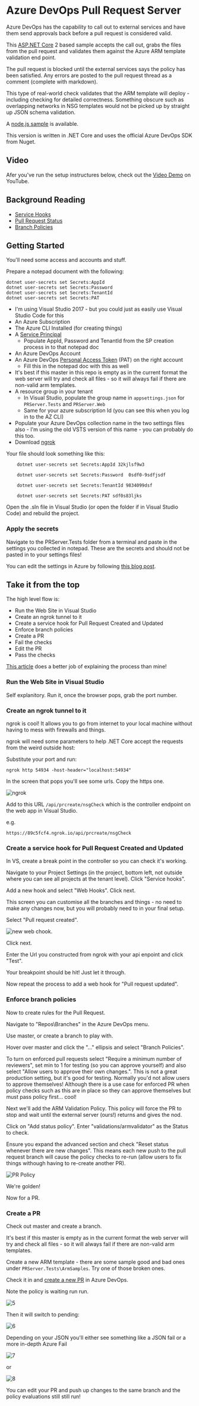 # Azure DevOps Pull Request Server

Azure DevOps has the capability to call out to external services and have them send approvals back before a pull request is considered valid. 

This [ASP.NET Core](https://www.microsoft.com/net/download) 2 based sample accepts the call out, grabs the files from the pull request and validates them against the Azure ARM template validation end point. 

The pull request is blocked until the external services says the policy has been satisfied. Any errors are posted to the pull request thread as a comment (complete with markdown). 

This type of real-world check validates that the ARM template will deploy - including checking for detailed correctness. Something obscure such as overlapping networks in NSG templates would not be picked up by straight up JSON schema validation. 

A [node.js sample](https://docs.microsoft.com/en-us/azure/devops/repos/git/create-pr-status-server?view=vsts) is available. 

This version is written in .NET Core and uses the official Azure DevOps SDK from Nuget. 

## Video

Afer you've run the setup instructures below, check out the [Video Demo](https://www.youtube.com/watch?v=QAPGEzNb9dg) on YouTube.

## Background Reading

- [Service Hooks](https://docs.microsoft.com/en-us/azure/devops/service-hooks/services/webhooks?view=vsts)
- [Pull Request Status](https://docs.microsoft.com/en-us/azure/devops/repos/git/pull-request-status?view=vsts)
- [Branch Policies](https://docs.microsoft.com/en-us/azure/devops/repos/git/branch-policies?view=vsts)

## Getting Started

You'll need some access and accounts and stuff. 


Prepare a notepad document with the following:

    dotnet user-secrets set Secrets:AppId 
    dotnet user-secrets set Secrets:Password 
    dotnet user-secrets set Secrets:TenantId 
    dotnet user-secrets set Secrets:PAT 


- I'm using Visual Studio 2017 - but you could just as easily use Visual Studio Code for this
- An Azure Subscription
- The Azure CLI Installed (for creating things)
- A [Service Principal](https://docs.microsoft.com/en-us/cli/azure/create-an-azure-service-principal-azure-cli?view=azure-cli-latest)
    - Populate AppId, Password and TenantId from the SP creation process in to that notepad doc
- An Azure DevOps Account
- An Azure DevOps [Personal Access Token](https://docs.microsoft.com/en-us/azure/devops/organizations/accounts/use-personal-access-tokens-to-authenticate?view=vsts) (PAT) on the right account 
    - Fill this in the notepad doc with this as well
- It's best if this master in this repo is empty as in the current format the web server will try and check all files - so it will always fail if there are non-valid arm templates.
- A resource group in your tenant
    - In Visual Studio, populate the group name in `appsettings.json` for `PRServer.Tests` and `PRServer.Web`
    - Same for your azure subscription Id (you can see this when you log in to the AZ CLI)
- Populate your Azure DevOps collection name in the two settings files also - I'm using the old VSTS version of this name - you can probably do this too.
- Download [ngrok](https://ngrok.com/) 

Your file should look something like this:

```
    dotnet user-secrets set Secrets:AppId 32kjlsf9w3 

    dotnet user-secrets set Secrets:Password  0sdf0-9sdfjsdf 

    dotnet user-secrets set Secrets:TenantId 9834099dsf 

    dotnet user-secrets set Secrets:PAT sdf0s83ljks 
```

Open the .sln file in Visual Studio (or open the folder if in Visual Studio Code) and rebuild the project. 

### Apply the secrets

Navigate to the PRServer.Tests folder from a terminal and paste in the settings you collected in notepad. These are the secrets and should not be pasted in to your settings files!

You can edit the settings in Azure by following [this blog post](https://blogs.msdn.microsoft.com/waws/2018/06/12/asp-net-core-settings-for-azure-app-service/). 

## Take it from the top

The high level flow is:

- Run the Web Site in Visual Studio
- Create an ngrok tunnel to it 
- Create a service hook for Pull Request Created and Updated
- Enforce branch policies
- Create a PR
- Fail the checks
- Edit the PR
- Pass the checks

[This article](https://docs.microsoft.com/en-us/azure/devops/repos/git/create-pr-status-server?view=vsts) does a better job of explaining the process than mine!


### Run the Web Site in Visual Studio

Self explanitory. Run it, once the browser pops, grab the port number. 

### Create an ngrok tunnel to it

ngrok is cool! It allows you to go from internet to your local machine without having to mess with firewalls and things. 

ngrok will need some parameters to help .NET Core accept the requests from the weird outside host:

Substitute your port and run:

```
ngrok http 54934 -host-header="localhost:54934"
```

In the screen that pops you'll see some urls. Copy the https one.

![ngrok](https://user-images.githubusercontent.com/5225782/45523399-78c38d00-b80c-11e8-9683-3a7a30743f83.PNG)

Add to this URL `/api/prcreate/nsgCheck` which is the controller endpoint on the web app in Visual Studio. 

e.g.
```
https://89c5fcf4.ngrok.io/api/prcreate/nsgCheck
```

### Create a service hook for Pull Request Created and Updated

In VS, create a break point in the controller so you can check it's working. 

Navigate to your Project Settings (in the project, bottom left, not outside where you can see all projects at the tenant level). Click "Service hooks".

Add a new hook and select "Web Hooks". Click next. 

This screen you can customise all the branches and things - no need to make any changes now, but you will probably need to in your final setup. 

Select "Pull request created". 

![new web chook](https://user-images.githubusercontent.com/5225782/45523547-2c2c8180-b80d-11e8-8de3-7e296bc24b1f.PNG).

Click next. 

Enter the Url you constructed from ngrok with your api enpoint and click "Test". 

Your breakpoint should be hit! Just let it through. 

Now repeat the process to add a web hook for "Pull request updated". 

### Enforce branch policies

Now to create rules for the Pull Request. 

Navigate to "Repos\Branches" in the Azure DevOps menu. 

Use master, or create a branch to play with. 

Hover over master and click the "..." ellipsis and select "Branch Policies". 

To turn on enforced pull requests select "Require a minimum number of reviewers", set min to 1 for testing (so you can approve yourself) and also select "Allow users to approve their own changes.". This is not a great production setting, but it's good for testing. Normally you'd not allow users to approve themselves! Although there is a use case for enforced PR when policy checks such as this are in place so they can approve themselves but must pass policy first... cool!

Next we'll add the ARM Validation Policy. This policy will force the PR to stop and wait until the external server (ours!) returns and gives the nod. 

Click on "Add status policy". Enter "validations/armvalidator" as the Status to check. 

Ensure you expand the advanced section and check "Reset status whenever there are new changes". This means each new push to the pull request branch will cause the policy checks to re-run (allow users to fix things withough having to re-create another PR). 

![PR Policy](https://user-images.githubusercontent.com/5225782/45523745-2daa7980-b80e-11e8-9a39-8ca9aa0d2335.PNG)

We're golden!

Now for a PR. 

### Create a PR

Check out master and create a branch. 

It's best if this master is empty as in the current format the web server will try and check all files - so it will always fail if there are non-valid arm templates. 

Create a new ARM template - there are some sample good and bad ones under `PRServer.Tests\ArmSamples`. Try one of those broken ones. 

Check it in and [create a new PR](https://docs.microsoft.com/en-us/azure/devops/repos/git/pullrequest?view=vsts) in Azure DevOps. 


Note the policy is waiting run run. 

![5](https://user-images.githubusercontent.com/5225782/45523868-dc4eba00-b80e-11e8-9ff2-3b732831f515.PNG)

Then it will switch to pending:

![6](https://user-images.githubusercontent.com/5225782/45523885-f38da780-b80e-11e8-8555-7d622b2f02d5.PNG)


Depending on your JSON you'll either see something like a JSON fail or a more in-depth Azure Fail

![7](https://user-images.githubusercontent.com/5225782/45523903-0902d180-b80f-11e8-9db0-44181e747f04.PNG)

or

![8](https://user-images.githubusercontent.com/5225782/45523927-29329080-b80f-11e8-86a2-e5d1793a4d15.PNG)

You can edit your PR and push up changes to the same branch and the policy evaluations still still run!
